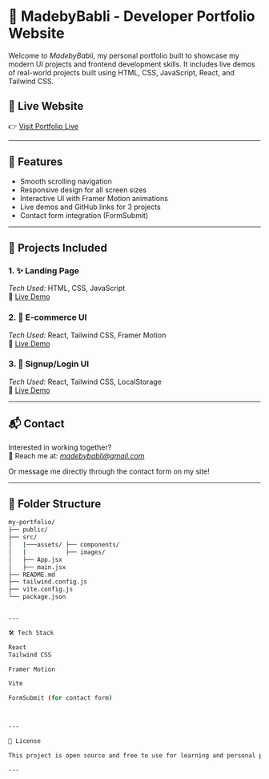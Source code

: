 # 💼 MadebyBabli - Developer Portfolio Website

Welcome to *MadebyBabli*, my personal portfolio built to showcase my modern UI projects and frontend development skills. It includes live demos of real-world projects built using HTML, CSS, JavaScript, React, and Tailwind CSS.

## 🔗 Live Website

👉 [Visit Portfolio Live](https://madebybabli-portfolio.netlify.app)

---

## 🧩 Features

- Smooth scrolling navigation
- Responsive design for all screen sizes
- Interactive UI with Framer Motion animations
- Live demos and GitHub links for 3 projects
- Contact form integration (FormSubmit)

---
## 🚀 Projects Included

### 1. ✨ Landing Page  
*Tech Used:* HTML, CSS, JavaScript  
🔗 [Live Demo](https://madebybabli-landing-page.netlify.app)

### 2. 🛒 E-commerce UI  
*Tech Used:* React, Tailwind CSS, Framer Motion  
🔗 [Live Demo](https://madebybabli-ecommerce.netlify.app)

### 3. 🔐 Signup/Login UI  
*Tech Used:* React, Tailwind CSS, LocalStorage  
🔗 [Live Demo](https://madebybabli-login-signup.netlify.app)

---

## 📬 Contact

Interested in working together?  
📧 Reach me at: *madebybabli@gmail.com*

Or message me directly through the contact form on my site!

---
## 📁 Folder Structure

```bash
my-portfolio/
├── public/
├── src/
│   |───assets/ ├── components/
│   |           ├── images/
│   ├── App.jsx
│   ├── main.jsx
├── README.md
├── tailwind.config.js
├── vite.config.js
└── package.json


---

🛠 Tech Stack

React
Tailwind CSS

Framer Motion

Vite

FormSubmit (for contact form)



---

📌 License

This project is open source and free to use for learning and personal portfolios.

---